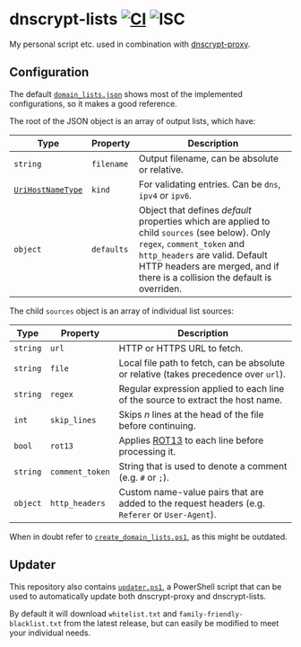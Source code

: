 # dnscrypt-lists [![CI](https://github.com/zeffy/dnscrypt-lists/workflows/CI/badge.svg)](https://github.com/zeffy/dnscrypt-lists/actions) ![ISC](https://img.shields.io/github/license/zeffy/dnscrypt-lists)
My personal script etc. used in combination with [dnscrypt-proxy](https://github.com/DNSCrypt/dnscrypt-proxy).

## Configuration

The default [`domain_lists.json`](https://github.com/zeffy/dnscrypt-lists/blob/master/domain_lists.json)
shows most of the implemented configurations, so it makes a good reference.

The root of the JSON object is an array of output lists, which have:

| Type | Property | Description |
| ---- | -------- | ----------- |
| `string` | `filename` | Output filename, can be absolute or relative. |
| [`UriHostNameType`] | `kind` | For validating entries. Can be `dns`, `ipv4` or `ipv6`. |
| `object` | `defaults` | Object that defines *default* properties which are applied to child `sources` (see below). Only `regex`, `comment_token` and `http_headers` are valid. Default HTTP headers are merged, and if there is a collision the default is overriden. |

The child `sources` object is an array of individual list sources:

| Type | Property | Description |
| ---- | -------- | ----------- |
| `string` | `url` | HTTP or HTTPS URL to fetch. |
| `string` | `file` | Local file path to fetch, can be absolute or relative (takes precedence over `url`). |
| `string` | `regex` | Regular expression applied to each line of the source to extract the host name. |
| `int` | `skip_lines` | Skips *n* lines at the head of the file before continuing. |
| `bool` | `rot13` | Applies [ROT13] to each line before processing it. |
| `string` | `comment_token` | String that is used to denote a comment (e.g. `#` or `;`). |
| `object` | `http_headers` | Custom name-value pairs that are added to the request headers (e.g. `Referer` or `User-Agent`). |

When in doubt refer to [`create_domain_lists.ps1`](https://github.com/zeffy/dnscrypt-lists/blob/master/create_domain_lists.ps1), as this might be outdated.

## Updater

This repository also contains [`updater.ps1`](https://github.com/zeffy/dnscrypt-lists/blob/master/updater.ps1), a PowerShell script that can be used to automatically update both dnscrypt-proxy and dnscrypt-lists.

By default it will download `whitelist.txt` and `family-friendly-blacklist.txt` from the latest release, but can easily be modified to meet your individual needs.

[`UriHostNameType`]: https://docs.microsoft.com/en-us/dotnet/api/system.urihostnametype?view=netframework-4.8
[ROT13]: https://en.wikipedia.org/wiki/ROT13